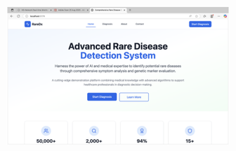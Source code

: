 ![Screenshot](https://raw.githubusercontent.com/philbertmaluu/Rare-Disease-Detection/main/assets/Screenshot%202025-08-26%20at%2008.43.17.png)
